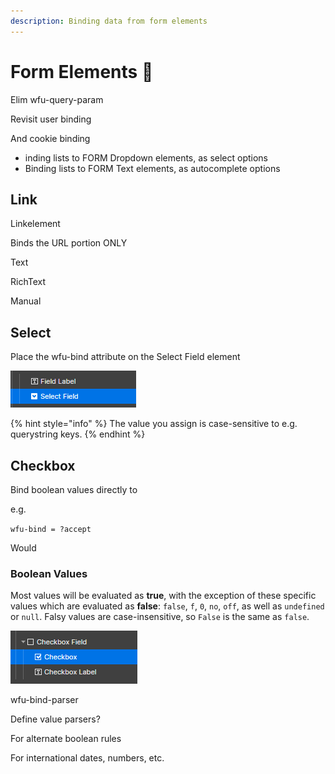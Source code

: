 ```yaml
---
description: Binding data from form elements
---
```


# Form Elements 📝



Elim wfu-query-param

Revisit user binding&#x20;

And cookie binding&#x20;

* inding lists to FORM Dropdown elements, as select options
* Binding lists to FORM Text elements, as autocomplete options



## Link

Linkelement&#x20;

Binds the URL portion ONLY&#x20;





Text&#x20;





RichText

Manual





## Select

Place the wfu-bind attribute on the Select Field element

![](<../../.gitbook/assets/image (3).png>)

{% hint style="info" %}
The value you assign is case-sensitive to e.g. querystring keys. &#x20;
{% endhint %}



## Checkbox

Bind boolean values directly to&#x20;

e.g.

`wfu-bind = ?accept`



Would&#x20;





### Boolean Values

Most values will be evaluated as **true**, with the exception of these specific values which are evaluated as **false**: `false`, `f`, `0`, `no`, `off`, as well as `undefined` or `null`. Falsy values are case-insensitive, so `False` is the same as `false`.&#x20;

![](<../../.gitbook/assets/image (2) (1).png>)



wfu-bind-parser

Define value parsers?

For alternate boolean rules

For international dates, numbers, etc.&#x20;








